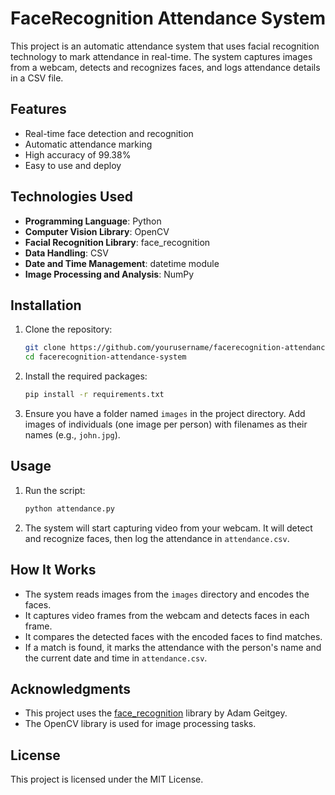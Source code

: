 # FaceRecognition Attendance System

This project is an automatic attendance system that uses facial recognition technology to mark attendance in real-time. The system captures images from a webcam, detects and recognizes faces, and logs attendance details in a CSV file.

## Features

- Real-time face detection and recognition
- Automatic attendance marking
- High accuracy of 99.38%
- Easy to use and deploy

## Technologies Used

- **Programming Language**: Python
- **Computer Vision Library**: OpenCV
- **Facial Recognition Library**: face_recognition
- **Data Handling**: CSV
- **Date and Time Management**: datetime module
- **Image Processing and Analysis**: NumPy

## Installation

1. Clone the repository:
    ```bash
    git clone https://github.com/yourusername/facerecognition-attendance-system.git
    cd facerecognition-attendance-system
    ```

2. Install the required packages:
    ```bash
    pip install -r requirements.txt
    ```

3. Ensure you have a folder named `images` in the project directory. Add images of individuals (one image per person) with filenames as their names (e.g., `john.jpg`).

## Usage

1. Run the script:
    ```bash
    python attendance.py
    ```

2. The system will start capturing video from your webcam. It will detect and recognize faces, then log the attendance in `attendance.csv`.

## How It Works

- The system reads images from the `images` directory and encodes the faces.
- It captures video frames from the webcam and detects faces in each frame.
- It compares the detected faces with the encoded faces to find matches.
- If a match is found, it marks the attendance with the person's name and the current date and time in `attendance.csv`.

## Acknowledgments

- This project uses the [face_recognition](https://github.com/ageitgey/face_recognition) library by Adam Geitgey.
- The OpenCV library is used for image processing tasks.

## License

This project is licensed under the MIT License.
